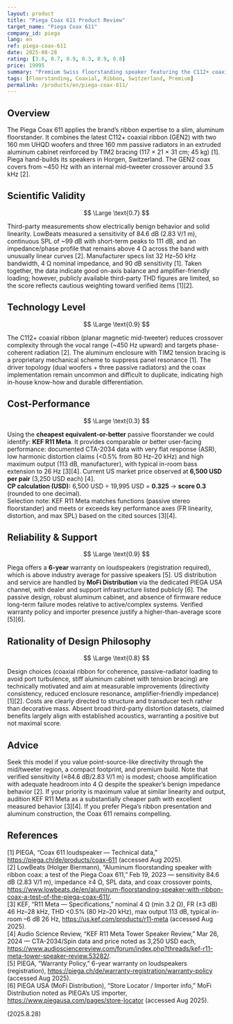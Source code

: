 ```yaml
---
layout: product
title: "Piega Coax 611 Product Review"
target_name: "Piega Coax 611"
company_id: piega
lang: en
ref: piega-coax-611
date: 2025-08-28
rating: [3.6, 0.7, 0.9, 0.3, 0.9, 0.8]
price: 19995
summary: "Premium Swiss floorstanding speaker featuring the C112+ coaxial ribbon and an aluminum cabinet with TIM2 bracing, using dual woofers plus three passive radiators; coherent directivity with benign impedance and verified sensitivity data"
tags: [Floorstanding, Coaxial, Ribbon, Switzerland, Premium]
permalink: /products/en/piega-coax-611/
---
```


## Overview

The Piega Coax 611 applies the brand’s ribbon expertise to a slim, aluminum floorstander. It combines the latest C112+ coaxial ribbon (GEN2) with two 160 mm UHQD woofers and three 160 mm passive radiators in an extruded aluminum cabinet reinforced by TIM2 bracing (117 × 21 × 31 cm; 45 kg) [1]. Piega hand-builds its speakers in Horgen, Switzerland. The GEN2 coax covers from ~450 Hz with an internal mid–tweeter crossover around 3.5 kHz [2].

## Scientific Validity

$$ \Large \text{0.7} $$

Third-party measurements show electrically benign behavior and solid linearity. LowBeats measured a sensitivity of 84.6 dB (2.83 V/1 m), continuous SPL of ~99 dB with short-term peaks to 111 dB, and an impedance/phase profile that remains above 4 Ω across the band with unusually linear curves [2]. Manufacturer specs list 32 Hz–50 kHz bandwidth, 4 Ω nominal impedance, and 90 dB sensitivity [1]. Taken together, the data indicate good on-axis balance and amplifier-friendly loading; however, publicly available third-party THD figures are limited, so the score reflects cautious weighting toward verified items [1][2].

## Technology Level

$$ \Large \text{0.9} $$

The C112+ coaxial ribbon (planar magnetic mid-tweeter) reduces crossover complexity through the vocal range (~450 Hz upward) and targets phase-coherent radiation [2]. The aluminum enclosure with TIM2 tension bracing is a proprietary mechanical scheme to suppress panel resonance [1]. The driver topology (dual woofers + three passive radiators) and the coax implementation remain uncommon and difficult to duplicate, indicating high in-house know-how and durable differentiation.

## Cost-Performance

$$ \Large \text{0.3} $$

Using the **cheapest equivalent-or-better** passive floorstander we could identify: **KEF R11 Meta**. It provides comparable or better user-facing performance: documented CTA-2034 data with very flat response (ASR), low harmonic distortion claims (<0.5% from 80 Hz–20 kHz) and high maximum output (113 dB, manufacturer), with typical in-room bass extension to 26 Hz [3][4]. Current US market price observed at **6,500 USD per pair** (3,250 USD each) [4].  
**CP calculation (USD):** 6,500 USD ÷ 19,995 USD = **0.325** → **score 0.3** (rounded to one decimal).  
Selection note: KEF R11 Meta matches functions (passive stereo floorstander) and meets or exceeds key performance axes (FR linearity, distortion, and max SPL) based on the cited sources [3][4].

## Reliability & Support

$$ \Large \text{0.9} $$

Piega offers a **6-year** warranty on loudspeakers (registration required), which is above industry average for passive speakers [5]. US distribution and service are handled by **MoFi Distribution** via the dedicated PIEGA USA channel, with dealer and support infrastructure listed publicly [6]. The passive design, robust aluminum cabinet, and absence of firmware reduce long-term failure modes relative to active/complex systems. Verified warranty policy and importer presence justify a higher-than-average score [5][6].

## Rationality of Design Philosophy

$$ \Large \text{0.8} $$

Design choices (coaxial ribbon for coherence, passive-radiator loading to avoid port turbulence, stiff aluminum cabinet with tension bracing) are technically motivated and aim at measurable improvements (directivity consistency, reduced enclosure resonance, amplifier-friendly impedance) [1][2]. Costs are clearly directed to structure and transducer tech rather than decorative mass. Absent broad third-party distortion datasets, claimed benefits largely align with established acoustics, warranting a positive but not maximal score.

## Advice

Seek this model if you value point-source-like directivity through the mid/tweeter region, a compact footprint, and premium build. Note that verified sensitivity (≈84.6 dB/2.83 V/1 m) is modest; choose amplification with adequate headroom into 4 Ω despite the speaker’s benign impedance behavior [2]. If your priority is maximum value at similar linearity and output, audition KEF R11 Meta as a substantially cheaper path with excellent measured behavior [3][4]. If you prefer Piega’s ribbon presentation and aluminum construction, the Coax 611 remains compelling.

## References

[1] PIEGA, “Coax 611 loudspeaker — Technical data,” https://piega.ch/de/products/coax-611 (accessed Aug 2025).  
[2] LowBeats (Holger Biermann), “Aluminum floorstanding speaker with ribbon coax: a test of the Piega Coax 611,” Feb 19, 2023 — sensitivity 84.6 dB (2.83 V/1 m), impedance ≥4 Ω, SPL data, and coax crossover points, https://www.lowbeats.de/en/aluminum-floorstanding-speaker-with-ribbon-coax-a-test-of-the-piega-coax-611/.  
[3] KEF, “R11 Meta — Specifications,” nominal 4 Ω (min 3.2 Ω), FR (±3 dB) 46 Hz–28 kHz, THD <0.5% (80 Hz–20 kHz), max output 113 dB, typical in-room –6 dB 26 Hz, https://us.kef.com/products/r11-meta (accessed Aug 2025).  
[4] Audio Science Review, “KEF R11 Meta Tower Speaker Review,” Mar 26, 2024 — CTA-2034/Spin data and price noted as 3,250 USD each, https://www.audiosciencereview.com/forum/index.php?threads/kef-r11-meta-tower-speaker-review.53282/.  
[5] PIEGA, “Warranty Policy,” 6-year warranty on loudspeakers (registration), https://piega.ch/de/warranty-registration/warranty-policy (accessed Aug 2025).  
[6] PIEGA USA (MoFi Distribution), “Store Locator / Importer info,” MoFi Distribution noted as PIEGA’s US importer, https://www.piegausa.com/pages/store-locator (accessed Aug 2025).

(2025.8.28)

